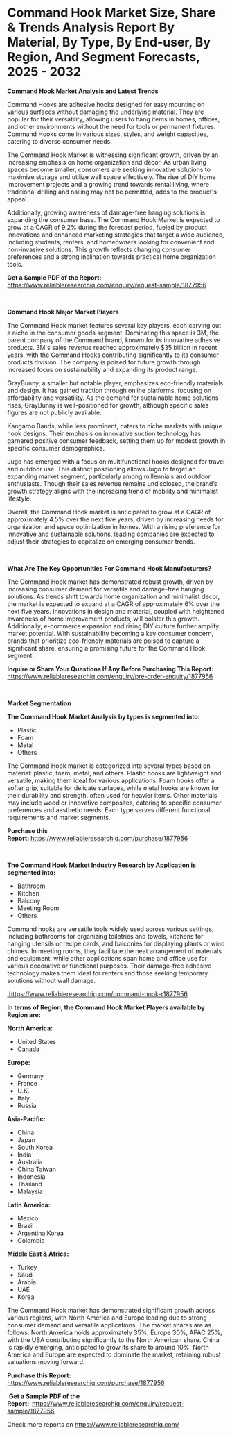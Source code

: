 <p><h1>Command Hook Market Size, Share & Trends Analysis Report By Material, By Type, By End-user, By Region, And Segment Forecasts, 2025 - 2032</h1></p><p><strong>Command Hook Market Analysis and Latest Trends</strong></p>
<p><p>Command Hooks are adhesive hooks designed for easy mounting on various surfaces without damaging the underlying material. They are popular for their versatility, allowing users to hang items in homes, offices, and other environments without the need for tools or permanent fixtures. Command Hooks come in various sizes, styles, and weight capacities, catering to diverse consumer needs.</p><p>The Command Hook Market is witnessing significant growth, driven by an increasing emphasis on home organization and décor. As urban living spaces become smaller, consumers are seeking innovative solutions to maximize storage and utilize wall space effectively. The rise of DIY home improvement projects and a growing trend towards rental living, where traditional drilling and nailing may not be permitted, adds to the product's appeal.</p><p>Additionally, growing awareness of damage-free hanging solutions is expanding the consumer base. The Command Hook Market is expected to grow at a CAGR of 9.2% during the forecast period, fueled by product innovations and enhanced marketing strategies that target a wide audience, including students, renters, and homeowners looking for convenient and non-invasive solutions. This growth reflects changing consumer preferences and a strong inclination towards practical home organization tools.</p></p>
<p><strong>Get a Sample PDF of the Report:&nbsp;</strong> <a href="https://www.reliableresearchiq.com/enquiry/request-sample/1877956?utm_campaign=2237&utm_medium=2&utm_source=Github&utm_content=ia&utm_term=09022025&utm_id=command-hook">https://www.reliableresearchiq.com/enquiry/request-sample/1877956</a></p>
<p>&nbsp;</p>
<p><strong>Command Hook Major Market Players</strong></p>
<p><p>The Command Hook market features several key players, each carving out a niche in the consumer goods segment. Dominating this space is 3M, the parent company of the Command brand, known for its innovative adhesive products. 3M's sales revenue reached approximately $35 billion in recent years, with the Command Hooks contributing significantly to its consumer products division. The company is poised for future growth through increased focus on sustainability and expanding its product range.</p><p>GrayBunny, a smaller but notable player, emphasizes eco-friendly materials and design. It has gained traction through online platforms, focusing on affordability and versatility. As the demand for sustainable home solutions rises, GrayBunny is well-positioned for growth, although specific sales figures are not publicly available.</p><p>Kangaroo Bands, while less prominent, caters to niche markets with unique hook designs. Their emphasis on innovative suction technology has garnered positive consumer feedback, setting them up for modest growth in specific consumer demographics.</p><p>Jugo has emerged with a focus on multifunctional hooks designed for travel and outdoor use. This distinct positioning allows Jugo to target an expanding market segment, particularly among millennials and outdoor enthusiasts. Though their sales revenue remains undisclosed, the brand’s growth strategy aligns with the increasing trend of mobility and minimalist lifestyle.</p><p>Overall, the Command Hook market is anticipated to grow at a CAGR of approximately 4.5% over the next five years, driven by increasing needs for organization and space optimization in homes. With a rising preference for innovative and sustainable solutions, leading companies are expected to adjust their strategies to capitalize on emerging consumer trends.</p></p>
<p>&nbsp;</p>
<p><strong>What Are The Key Opportunities For Command Hook Manufacturers?</strong></p>
<p><p>The Command Hook market has demonstrated robust growth, driven by increasing consumer demand for versatile and damage-free hanging solutions. As trends shift towards home organization and minimalist decor, the market is expected to expand at a CAGR of approximately 6% over the next five years. Innovations in design and material, coupled with heightened awareness of home improvement products, will bolster this growth. Additionally, e-commerce expansion and rising DIY culture further amplify market potential. With sustainability becoming a key consumer concern, brands that prioritize eco-friendly materials are poised to capture a significant share, ensuring a promising future for the Command Hook segment.</p></p>
<p><strong>Inquire or Share Your Questions If Any Before Purchasing This Report:</strong> <a href="https://www.reliableresearchiq.com/enquiry/pre-order-enquiry/1877956?utm_campaign=2237&utm_medium=2&utm_source=Github&utm_content=ia&utm_term=09022025&utm_id=command-hook">https://www.reliableresearchiq.com/enquiry/pre-order-enquiry/1877956</a></p>
<p>&nbsp;</p>
<p><strong>Market Segmentation</strong></p>
<p><strong>The Command Hook Market Analysis by types is segmented into:</strong></p>
<p><ul><li>Plastic</li><li>Foam</li><li>Metal</li><li>Others</li></ul></p>
<p><p>The Command Hook market is categorized into several types based on material: plastic, foam, metal, and others. Plastic hooks are lightweight and versatile, making them ideal for various applications. Foam hooks offer a softer grip, suitable for delicate surfaces, while metal hooks are known for their durability and strength, often used for heavier items. Other materials may include wood or innovative composites, catering to specific consumer preferences and aesthetic needs. Each type serves different functional requirements and market segments.</p></p>
<p><strong>Purchase this Report:&nbsp;</strong><a href="https://www.reliableresearchiq.com/purchase/1877956?utm_campaign=2237&utm_medium=2&utm_source=Github&utm_content=ia&utm_term=09022025&utm_id=command-hook">https://www.reliableresearchiq.com/purchase/1877956</a></p>
<p>&nbsp;</p>
<p><strong>The Command Hook Market Industry Research by Application is segmented into:</strong></p>
<p><ul><li>Bathroom</li><li>Kitchen</li><li>Balcony</li><li>Meeting Room</li><li>Others</li></ul></p>
<p><p>Command hooks are versatile tools widely used across various settings, including bathrooms for organizing toiletries and towels, kitchens for hanging utensils or recipe cards, and balconies for displaying plants or wind chimes. In meeting rooms, they facilitate the neat arrangement of materials and equipment, while other applications span home and office use for various decorative or functional purposes. Their damage-free adhesive technology makes them ideal for renters and those seeking temporary solutions without wall damage.</p></p>
<p><a href="https://www.reliableresearchiq.com/command-hook-r1877956?utm_campaign=2237&utm_medium=2&utm_source=Github&utm_content=ia&utm_term=09022025&utm_id=command-hook">&nbsp;https://www.reliableresearchiq.com/command-hook-r1877956</a></p>
<p><strong>In terms of Region, the Command Hook Market Players available by Region are:</strong></p>
<p>
    <p> <strong> North America: </strong>
        <ul>
            <li>United States</li>
            <li>Canada</li>
        </ul>
        </p> 
    <p> <strong> Europe: </strong>
        <ul>
            <li>Germany</li>
            <li>France</li>
            <li>U.K.</li>
            <li>Italy</li>
            <li>Russia</li>
        </ul>
        </p> 
    <p> <strong> Asia-Pacific: </strong>
        <ul>
            <li>China</li>
            <li>Japan</li>
            <li>South Korea</li>
            <li>India</li>
            <li>Australia</li>
            <li>China Taiwan</li>
            <li>Indonesia</li>
            <li>Thailand</li>
            <li>Malaysia</li>
        </ul>
        </p> 
    <p> <strong> Latin America: </strong>
        <ul>
            <li>Mexico</li>
            <li>Brazil</li>
            <li>Argentina Korea</li>
            <li>Colombia</li>
        </ul>
        </p> 
    <p> <strong> Middle East & Africa: </strong>
        <ul>
            <li>Turkey</li>
            <li>Saudi</li>
            <li>Arabia</li>
            <li>UAE</li>
            <li>Korea</li>
        </ul>
    </p>
    </p>
<p><p>The Command Hook market has demonstrated significant growth across various regions, with North America and Europe leading due to strong consumer demand and versatile applications. The market shares are as follows: North America holds approximately 35%, Europe 30%, APAC 25%, with the USA contributing significantly to the North American share. China is rapidly emerging, anticipated to grow its share to around 10%. North America and Europe are expected to dominate the market, retaining robust valuations moving forward.</p></p>
<p><strong>Purchase this Report: </strong><a href="https://www.reliableresearchiq.com/purchase/1877956?utm_campaign=2237&utm_medium=2&utm_source=Github&utm_content=ia&utm_term=09022025&utm_id=command-hook">https://www.reliableresearchiq.com/purchase/1877956</a></p>
<p>&nbsp;<strong>Get a Sample PDF of the Report:&nbsp;&nbsp;</strong><a href="https://www.reliableresearchiq.com/enquiry/request-sample/1877956?utm_campaign=2237&utm_medium=2&utm_source=Github&utm_content=ia&utm_term=09022025&utm_id=command-hook">https://www.reliableresearchiq.com/enquiry/request-sample/1877956</a></p>
<p><strong></strong></p>
<p>Check more reports on <a href="https://www.reliableresearchiq.com/?utm_campaign=2237&utm_medium=2&utm_source=Github&utm_content=ia&utm_term=09022025&utm_id=command-hook">https://www.reliableresearchiq.com/</a></p>